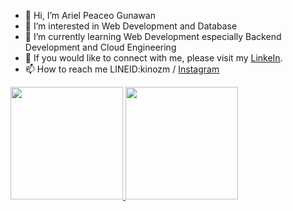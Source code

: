 - 👋 Hi, I’m Ariel Peaceo Gunawan 
- 👀 I’m interested in Web Development and Database
- 🌱 I’m currently learning Web Development especially Backend Development and Cloud Engineering
- 💞️ If you would like to connect with me, please visit my [LinkeIn](https://www.linkedin.com/in/ariel-peaceo-gunawan-5575971b7/).
- 📫 How to reach me LINEID:kinozm / [Instagram](https://www.instagram.com/ariel_pcgcheals/?hl=en) 


<p align="left">
<a href="https://github.com/Kouci01">
  <img height="180em" src="https://github-readme-stats-eight-theta.vercel.app/api?username=Kouci01&show_icons=true&theme=algolia&include_all_commits=true&count_private=true"/>
  <img height="180em" src="https://github-readme-stats-eight-theta.vercel.app/api/top-langs/?username=Kouci01&layout=compact&langs_count=8&theme=algolia"/>
</a>
</p>
